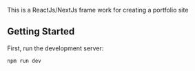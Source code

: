 This is a ReactJs/NextJs frame work for creating a portfolio site

## Getting Started

First, run the development server:

```bash
npm run dev

```
